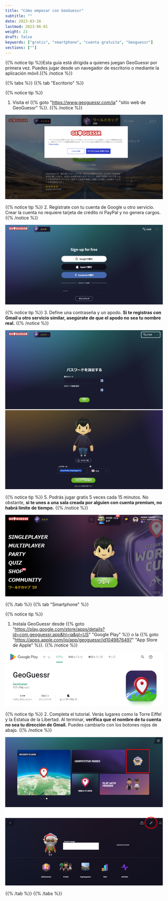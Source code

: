 ```yaml
---
title: "Cómo empezar con GeoGuessr"
subtitle: ""
date: 2023-03-26
lastmod: 2023-06-01
weight: 21
draft: false
keywords: ["gratis", "smartphone", "cuenta gratuita", "Geoguessr"]
sections: [""]
---
```


{{% notice tip %}}Esta guía está dirigida a quienes juegan GeoGuessr por primera vez. Puedes jugar desde un navegador de escritorio o mediante la aplicación móvil.{{% /notice %}}

{{% tabs %}}
{{% tab "Escritorio" %}}

{{% notice tip %}}
1. Visita el {{% goto "https://www.geoguessr.com/ja" "sitio web de GeoGuessr" %}}.
{{% /notice %}}

<div class="googlemap-if" style="pointer-events: none;">
<img src="2023-10-15-00-08-36.png">
</div>


{{% notice tip %}}
2. Regístrate con tu cuenta de Google u otro servicio. Crear la cuenta no requiere tarjeta de crédito ni PayPal y no genera cargos.
{{% /notice %}}

<div class="googlemap-if" style="pointer-events: none;">
<img src="2023-10-15-00-11-39.png">
</div>

{{% notice tip %}}
3. Define una contraseña y un apodo. <span style="font-weight:bold;">Si te registras con Gmail u otro servicio similar, asegúrate de que el apodo no sea tu nombre real.</span>
{{% /notice %}}

<div class="googlemap-if no-margin" style="pointer-events: none;">
<img src="2023-10-15-00-16-30.png">
<img src="2023-10-15-00-18-58.png">
</div>

{{% notice tip %}}
5. Podrás jugar gratis 5 veces cada 15 minutos. No obstante, <span style="font-weight:bold;">si te unes a una sala creada por alguien con cuenta premium, no habrá límite de tiempo.</span>
{{% /notice %}}

<div class="googlemap-if" style="pointer-events: none;">
<img src="2023-10-15-00-20-13.png">
</div>

{{% /tab %}}
{{% tab "Smartphone" %}}

{{% notice tip %}}
1. Instala GeoGuessr desde {{% goto "https://play.google.com/store/apps/details?id=com.geoguessr.app&hl=ja&gl=US" "Google Play" %}} o la {{% goto "https://apps.apple.com/jp/app/geoguessr/id1049876497" "App Store de Apple" %}}.
{{% /notice %}}

<div class="googlemap-if" style="pointer-events: none;">
<img src="2023-10-15-00-32-34.png">
</div>


{{% notice tip %}}
2. Completa el tutorial. Verás lugares como la Torre Eiffel y la Estatua de la Libertad. Al terminar, <span style="font-weight:bold;">verifica que el nombre de tu cuenta no sea tu dirección de Gmail.</span> Puedes cambiarlo con los botones rojos de abajo.
{{% /notice %}}
<div class="googlemap-if" style="pointer-events: none;">
<img src="2023-10-15-00-44-25.png">
</div>


{{% /tab %}}
{{% /tabs %}}
